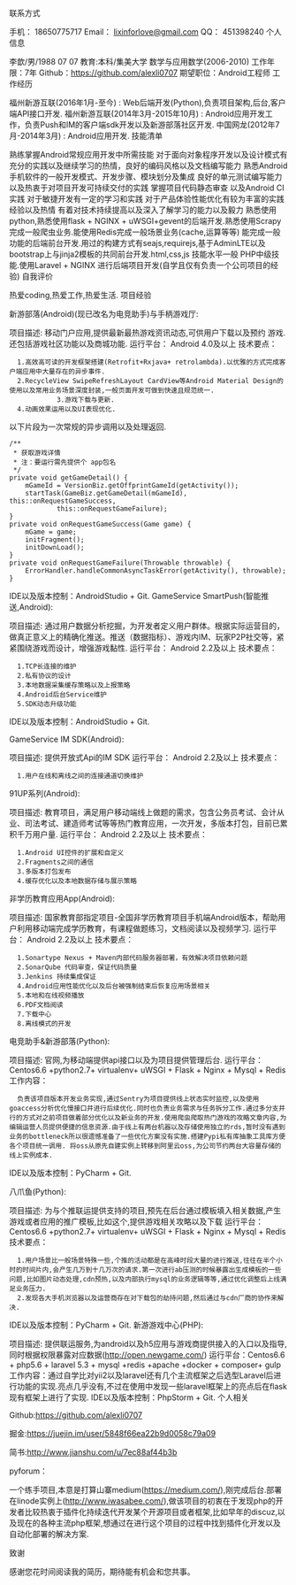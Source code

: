 联系方式

手机： 18650775717
Email： lixinforlove@gmail.com
QQ： 451398240
个人信息

李歆/男/1988 07 07
教育:本科/集美大学 数学与应用数学(2006-2010)
工作年限：7年
Github：https://github.com/alexli0707
期望职位：Android工程师
工作经历

福州新游互联(2016年1月-至今) : Web后端开发(Python),负责项目架构,后台,客户端API接口开发.
福州新游互联(2014年3月-2015年10月) : Android应用开发工作，负责Push和IM的客户端sdk开发以及新游部落社区开发.
中国网龙(2012年7月-2014年3月) : Android应用开发.
技能清单

熟练掌握Android常规应用开发中所需技能
对于面向对象程序开发以及设计模式有充分的实践以及继续学习的热情，良好的编码风格以及文档编写能力
熟悉Android手机软件的一般开发模式、开发步骤、模块划分及集成
良好的单元测试编写能力以及热衷于对项目开发可持续交付的实践
掌握项目代码静态审查 以及Android CI 实践
对于敏捷开发有一定的学习和实践
对于产品体验性能优化有较为丰富的实践经验以及热情
有着对技术持续提高以及深入了解学习的能力以及毅力
熟悉使用python,熟悉使用flask + NGINX + uWSGI+gevent的后端开发.熟悉使用Scrapy 完成一般爬虫业务.能使用Redis完成一般场景业务(cache,运算等等)
能完成一般功能的后端前台开发.用过的构建方式有seajs,requirejs,基于AdminLTE以及bootstrap上与jinja2模板的共同前台开发.html,css,js 技能水平一般
PHP中级技能.使用Laravel + NGINX 进行后端项目开发(自学且仅有负责一个公司项目的经验)
自我评价

热爱coding,热爱工作,热爱生活.
项目经验

新游部落(Android)(现已改名为电竞助手)与手柄游戏厅:

项目描述: 移动门户应用,提供最新最热游戏资讯动态,可供用户下载以及预约 游戏.还包括游戏社区功能以及商城功能.
运行平台： Android 4.0及以上
技术要点：

      1.高效高可读的开发框架搭建(Retrofit+Rxjava+ retrolambda).以优雅的方式完成客户端应用中大量存在的异步事件.
      2.RecycleView SwipeRefreshLayout CardView等Android Material Design的使用以及常用业务场景深度封装,一般页面开发可做到快速且规范统一.
                3.游戏下载与更新.
      4.动画效果运用以及UI表现优化.
以下片段为一次常规的异步调用以及处理返回.

    /**
     * 获取游戏详情
     * 注：要运行需先提供个 app包名
     */
    private void getGameDetail() {
        mGameId = VersionBiz.getOffprintGameId(getActivity());
        startTask(GameBiz.getGameDetail(mGameId), this::onRequestGameSuccess,
                this::onRequestGameFailure);
    }
    private void onRequestGameSuccess(Game game) {
        mGame = game;
        initFragment();
        initDownLoad();
    }
    private void onRequestGameFailure(Throwable throwable) {
        ErrorHandler.handleCommonAsyncTaskError(getActivity(), throwable);
    }
IDE以及版本控制：AndroidStudio + Git.
GameService SmartPush(智能推送,Android):

项目描述: 通过用户数据分析挖掘，为开发者定义用户群体。根据实际运营目的，做真正意义上的精确化推送。推送（数据指标）、游戏内IM、玩家P2P社交等，紧紧围绕游戏而设计，增强游戏黏性.
运行平台： Android 2.2及以上
技术要点：

      1.TCP长连接的维护
      2.私有协议的设计
      3.本地数据采集缓存策略以及上报策略
      4.Android后台Service维护
      5.SDK动态升级功能
IDE以及版本控制：AndroidStudio + Git.

GameService IM SDK(Android):

项目描述: 提供开放式Api的IM SDK
运行平台： Android 2.2及以上
技术要点：

      1.用户在线和离线之间的连接通道切换维护
91UP系列(Android):

项目描述: 教育项目，满足用户移动端线上做题的需求，包含公务员考试、会计从业、司法考试、建造师考试等等热门教育应用，一次开发，多版本打包，目前已累积千万用户量.
运行平台： Android 2.2及以上
技术要点：

      1.Android UI控件的扩展和自定义
      2.Fragments之间的通信
      3.多版本打包发布
      4.缓存优化以及本地数据存储与展示策略
非学历教育应用App(Android):

项目描述: 国家教育部指定项目-全国非学历教育项目手机端Android版本，帮助用户利用移动端完成学历教育，有课程做题练习，文档阅读以及视频学习.
运行平台： Android 2.2及以上
技术要点：

      1.Sonartype Nexus + Maven内部代码服务器部署，有效解决项目依赖问题
      2.SonarQube 代码审查，保证代码质量
      3.Jenkins 持续集成保证
      4.Android应用性能优化以及后台被强制结束后恢复应用场景相关
      5.本地和在线视频播放
      6.PDF文档阅读
      7.下载中心
      8.离线模式的开发
电竞助手&新游部落(Python):

项目描述: 官网,为移动端提供api接口以及为项目提供管理后台.
运行平台：Centos6.6 +python2.7+ virtualenv+ uWSGI + Flask + Nginx + Mysql + Redis
工作内容：

      负责该项目版本开发业务实现,通过Sentry为项目提供线上状态实时监控,以及使用goaccess分析优化慢接口并进行后续优化.同时也负责业务需求与任务拆分工作.通过多分支并行的方式对之前项目做着部分优化以及新业务的开发.使用爬虫爬取热门游戏的攻略文章内容,为编辑运营人员提供便捷的信息资源.由于线上有两台机器以及存储使用独立的rds,暂时没有遇到业务的bottleneck所以很遗憾准备了一些优化方案没有实施.搭建Pypi私有库抽象工具库方便各个项目统一调用. 将oss从原先自建实例上转移到阿里云oss,为公司节约两台大容量存储的线上实例成本.
IDE以及版本控制：PyCharm + Git.

八爪鱼(Python):

项目描述: 为与个推联运提供支持的项目,预先在后台通过模板填入相关数据,产生游戏或者应用的推广模板,比如这个,提供游戏相关攻略以及下载
运行平台：Centos6.6 +python2.7+ virtualenv+ uWSGI + Flask + Nginx + Mysql + Redis
技术要点：

      1.用户场景比一般场景特殊一些,个推的活动都是在高峰时段大量的进行推送,往往在半个小时的时间片内,会产生几万到十几万次的请求.第一次进行ab压测的时候暴露出生成模板的一些问题,比如图片动态处理,cdn预热,以及内部执行mysql的业务逻辑等等,通过优化调整后上线满足业务压力.
      2.发现各大手机浏览器以及运营商存在对下载包的劫持问题,然后通过与cdn厂商的协作来解决.
IDE以及版本控制：PyCharm + Git.
新游游戏中心(PHP):

项目描述: 提供联运服务,为android以及h5应用与游戏商提供接入的入口以及指导,同时根据权限暴露对应数据(http://open.newgame.com/)
运行平台：Centos6.6 + php5.6 + laravel 5.3 + mysql +redis +apache +docker + composer+ gulp
工作内容：通过自学比对yii2以及laravel还有几个主流框架之后选型Laravel后进行功能的实现.亮点几乎没有,不过在使用中发现一些laravel框架上的亮点后在flask现有框架上进行了实现.
IDE以及版本控制：PhpStorm + Git.
个人相关

Github:https://github.com/alexli0707

掘金:https://juejin.im/user/5848f66ea22b9d0058c79a09

简书:http://www.jianshu.com/u/7ec88af44b3b

pyforum：

一个练手项目,本意是打算山寨medium(https://medium.com/),刚完成后台.部署在linode实例上(http://www.iwasabee.com/),做该项目的初衷在于发现php的开发者比较热衷于插件化持续迭代开发某个开源项目或者框架,比如早年的discuz,以及现在的各种主流php框架,想通过在进行这个项目的过程中找到插件化开发以及自动化部署的解决方案.

致谢

感谢您花时间阅读我的简历，期待能有机会和您共事。
